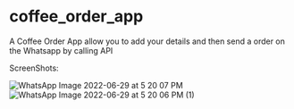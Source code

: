 # coffee_order_app

A Coffee Order App allow you to add your details and then send a order on the Whatsapp by calling API

ScreenShots:

![WhatsApp Image 2022-06-29 at 5 20 07 PM](https://user-images.githubusercontent.com/94990169/176430096-cce7e99e-d7ea-4c29-95d0-5b8523015cad.jpeg)
![WhatsApp Image 2022-06-29 at 5 20 06 PM (1)](https://user-images.githubusercontent.com/94990169/176430106-eb5cee30-ff45-426a-b19a-8464d547dbf8.jpeg)
